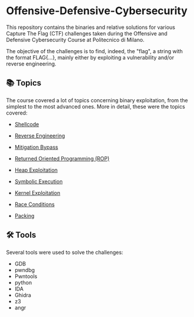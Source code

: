 # Offensive-Defensive-Cybersecurity
This repository contains the binaries and relative solutions for various Capture The Flag (CTF) challenges taken during the Offensive and Defensive Cybersecurity Course at Politecnico di Milano.

The objective of the challenges is to find, indeed, the "flag", a string with the format FLAG{...}, mainly either by exploiting a vulnerability and/or reverse engineering.
## 📚 Topics
The course covered a lot of topics concerning binary exploitation, from the simplest to the most advanced ones. More in detail, these were the topics covered: 

* [Shellcode](https://github.com/AlessandroGriffanti/Offensive-Defensive-Cybersecurity/tree/69aca32e550c12443475f03c1ef96dae3a7472fa/shellcode)

* [Reverse Engineering](https://github.com/AlessandroGriffanti/Offensive-Defensive-Cybersecurity/tree/69aca32e550c12443475f03c1ef96dae3a7472fa/reversing)

* [Mitigation Bypass](https://github.com/AlessandroGriffanti/Offensive-Defensive-Cybersecurity/tree/69aca32e550c12443475f03c1ef96dae3a7472fa/binary%20mitigations)

* [Returned Oriented Programming (ROP)](https://github.com/AlessandroGriffanti/Offensive-Defensive-Cybersecurity/tree/69aca32e550c12443475f03c1ef96dae3a7472fa/returned%20oriented%20programming)

* [Heap Exploitation](https://github.com/AlessandroGriffanti/Offensive-Defensive-Cybersecurity/tree/ce895ec6ab77cafd5e2d40caad1482eb4afd9102/Heap%20exploitation)

* [Symbolic Execution](https://github.com/AlessandroGriffanti/Offensive-Defensive-Cybersecurity/tree/ce895ec6ab77cafd5e2d40caad1482eb4afd9102/symbolic%20execution)

* [Kernel Exploitation](https://github.com/AlessandroGriffanti/Offensive-Defensive-Cybersecurity/tree/ce895ec6ab77cafd5e2d40caad1482eb4afd9102/kernel%20exploitation)

* [Race Conditions](https://github.com/AlessandroGriffanti/Offensive-Defensive-Cybersecurity/tree/ce895ec6ab77cafd5e2d40caad1482eb4afd9102/race%20conditions)

* [Packing](https://github.com/AlessandroGriffanti/Offensive-Defensive-Cybersecurity/tree/4f8e1803aae2ae543b53080ca583a64e2736ac58/packing)

## 🛠️ Tools
Several tools were used to solve the challenges:

* GDB
* pwndbg
* Pwntools
* python
* IDA
* Ghidra
* z3
* angr
